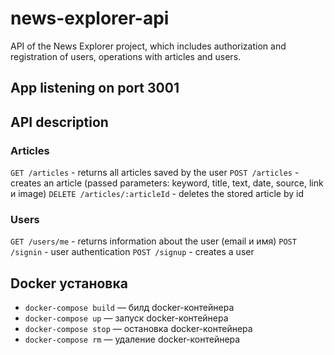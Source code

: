 # news-explorer-api

API of the News Explorer project, which includes authorization and registration of users, operations with articles and users.

## App listening on port 3001

## API description

### Articles
`GET /articles` - returns all articles saved by the user
`POST /articles` - creates an article (passed parameters: keyword, title, text, date, source, link и image)
`DELETE /articles/:articleId` - deletes the stored article by id

### Users
`GET /users/me` - returns information about the user (email и имя)
`POST /signin` - user authentication
`POST /signup` - creates a user

## Docker установка
- `docker-compose build` — билд docker-контейнера
- `docker-compose up` — запуск docker-контейнера
- `docker-compose stop` — остановка docker-контейнера
- `docker-compose rm` — удаление docker-контейнера
